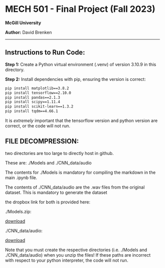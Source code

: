 # MECH 501 - Final Project (Fall 2023)
**McGill University**

**Author:** David Brenken

---

## Instructions to Run Code:

**Step 1:** Create a Python virtual environment (.venv) of version 3.10.9 in this directory.

**Step 2:** Install dependencies with pip, ensuring the version is correct:

```bash
pip install matplotlib==3.8.2
pip install tensorflow==2.10.0
pip install pandas==2.1.3
pip install scipy==1.11.4
pip install scikit-learn==1.3.2
pip install tqdm==4.66.1

```
It is *extremely* important that the tensorflow version and python version are correct, or the code will not run.

## FILE DECOMPRESSION:

two directories are too large to directly host in github.

These are: ./Models and ./CNN_data/audio

The contents for ./Models is mandatory for compiling the markdown in the main .ipynb file.

The contents of ./CNN_data/audio are the .wav files from the original dataset. This is mandatory to generate the dataset

the dropbox link for both is provided here:

./Models.zip:

[download](https://www.dropbox.com/scl/fi/rmsx8o6h5xr275pbkq1i8/Models.zip?rlkey=m18fsm1yprw1u96y0buwde3yd&dl=0)

./CNN_data/audio:

[download](https://www.dropbox.com/scl/fi/7wmpcsratspawm37inn2d/audio.zip?rlkey=ualdm82ee1akkxgrimsuex4zr&dl=0)

Note that you must create the respective directories (i.e. ./Models and ./CNN_data/audio) when you unzip the files! If these paths are incorrect with respect to your python interpreter, the code will not run.
